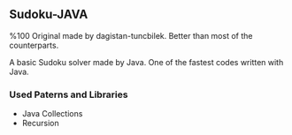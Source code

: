 ## Sudoku-JAVA

%100 Original made by dagistan-tuncbilek. Better than most of the counterparts.

A basic Sudoku solver made by Java. One of the fastest codes written with Java. 

### Used Paterns and Libraries

* Java Collections
* Recursion
